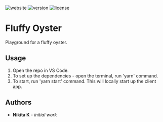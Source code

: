 ![website](https://img.shields.io/website?down_message=offline&label=fluffyoyster.cc&up_message=online&url=https%3A%2F%2Ffluffyoyster.cc%2F?style=for-the-badge&logo=react)
![version](https://img.shields.io/badge/dynamic/json?color=blueviolet&label=version&query=version&url=https%3A%2F%2Fraw.githubusercontent.com%2Fnkuznetsov%2Fpersonal%2Fmaster%2Fpackage.json)
![license](https://img.shields.io/github/license/mashape/apistatus.svg)

# Fluffy Oyster

Playground for a fluffy oyster.

## Usage

1. Open the repo in VS Code.
2. To set up the dependencies - open the terminal, run 'yarn' command.
3. To start, run 'yarn start' command. This will locally start up the client app.

## Authors

- **Nikita K** - _initial work_
